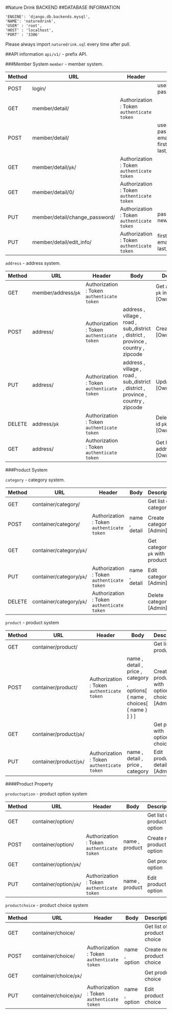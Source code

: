 #Nature Drink BACKEND
##DATABASE INFORMATION   

  ```
  'ENGINE': 'django.db.backends.mysql',
  'NAME': 'naturedrink',
  'USER' : 'root',
  'HOST' : 'localhost',
  'PORT' : '3306'
  ```

  Please always import `naturedrink.sql` every time after pull.

##API information
  `api/v1/` - prefix API.

###Member System
  `member` - member system.   

  Method | URL | Header | Body | Description
  --- | --- | --- | --- | ---
  POST | login/ |  | username , password | Login user and Get Token
  GET | member/detail/ | Authorization : Token `authenticate token` |  | Get list of member [OwnerOrAdmin]
  POST | member/detail/ |  | username , password , email , first_name , last_name | Create user
  GET | member/detail/`pk`/ | Authorization : Token `authenticate token` |  | Get user id `pk` info [OwnerOrAdmin]
  GET | member/detail/0/ | Authorization : Token `authenticate token` |  | Get current user [OwnerOrAdmin]
  PUT | member/detail/change_password/ | Authorization : Token `authenticate token` | password , new_password | Change password [OwnerOrAdmin]
  PUT | member/detail/edit_info/ | Authorization : Token `authenticate token` | first_name , email , last_name | Edit user info [OwnerOrAdmin]

  `address` - address system.

  Method | URL | Header | Body | Description
  --- | --- | --- | --- | ---
  GET | member/address/`pk` | Authorization : Token `authenticate token` |  | Get address id `pk` info [OwnerOrAdmin]
  POST | address/ | Authorization : Token `authenticate token` | address , village , road , sub_district , district , province , country , zipcode | Create address [OwnerOrAdmin]
  PUT | address/ | Authorization : Token `authenticate token` | address , village , road , sub_district , district , province , country , zipcode | Update address [OwnerOrAdmin]
  DELETE | address/`pk` | Authorization : Token `authenticate token` |  | Delete Address id `pk` [OwnerOrAdmin]
  GET | address/ | Authorization : Token `authenticate token` |  | Get list of address [OwnerOrAdmin]

###Product System

  `category` - category system.     

  Method | URL | Header | Body | Description
  --- | --- | --- | --- | ---
  GET | container/category/ |  |   |  Get list of category
  POST | container/category/ | Authorization : Token `authenticate token` | name , detail | Create category [Admin]
  GET | container/category/`pk`/ |  |  | Get category id `pk` with product
  PUT | container/category/`pk`/ | Authorization : Token `authenticate token` | name , detail | Edit category [Admin]
  DELETE | container/category/`pk`/ | Authorization : Token `authenticate token` |  | Delete category [Admin]

  `product` - product system

  Method | URL | Header | Body | Description
  --- | --- | --- | --- | ---
  GET | container/product/ |  |  | Get list of product
  POST | container/product/ | Authorization : Token `authenticate token` | name , detail , price , category , options[ { name , choices[ { name } ] } ] | Create product with options and choices [Admin]
  GET | container/product/`pk`/ |  |  | Get product with options and choices
  PUT | container/product/`pk`/ | Authorization : Token `authenticate token` | name , detail , price , category | Edit product detail [Admin]

####Product Property

  `productoption` - product option system

  Method | URL | Header | Body | Description
  --- | --- | --- | --- | ---
  GET | container/option/ |  |  | Get list of product option
  POST | container/option/ | Authorization : Token `authenticate token` | name , product | Create new product option
  GET | container/option/`pk`/ |  |  | Get product option
  PUT | container/option/`pk`/ | Authorization : Token `authenticate token` | name , product | Edit product option

  `productchoice` - product choice system

  Method | URL | Header | Body | Description
  --- | --- | --- | --- | ---
  GET | container/choice/ |  |  | Get list of product choice
  POST | container/choice/ | Authorization : Token `authenticate token` | name , option | Create new product choice
  GET | container/choice/`pk`/ |  |  | Get product choice
  PUT | container/choice/`pk`/ | Authorization : Token `authenticate token` | name , option | Edit product choice
